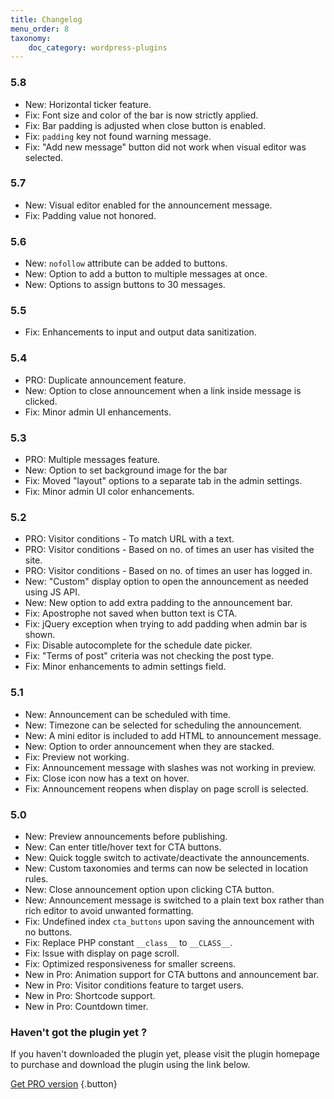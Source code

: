 ```yaml
---
title: Changelog
menu_order: 8
taxonomy:
    doc_category: wordpress-plugins
---
```


### 5.8
* New: Horizontal ticker feature.
* Fix: Font size and color of the bar is now strictly applied.
* Fix: Bar padding is adjusted when close button is enabled.
* Fix: `padding` key not found warning message.
* Fix: "Add new message" button did not work when visual editor was selected.

### 5.7
* New: Visual editor enabled for the announcement message.
* Fix: Padding value not honored.

### 5.6
* New: `nofollow` attribute can be added to buttons.
* New: Option to add a button to multiple messages at once.
* New: Options to assign buttons to 30 messages.

### 5.5
* Fix: Enhancements to input and output data sanitization.

### 5.4
* PRO: Duplicate announcement feature.
* New: Option to close announcement when a link inside message is clicked.
* Fix: Minor admin UI enhancements.

### 5.3

* PRO: Multiple messages feature.
* New: Option to set background image for the bar
* Fix: Moved "layout" options to a separate tab in the admin settings.
* Fix: Minor admin UI color enhancements.

### 5.2

* PRO: Visitor conditions - To match URL with a text.
* PRO: Visitor conditions - Based on no. of times an user has visited the site.
* PRO: Visitor conditions - Based on no. of times an user has logged in.
* New: "Custom" display option to open the announcement as needed using JS API.
* New: New option to add extra padding to the announcement bar.
* Fix: Apostrophe not saved when button text is CTA.
* Fix: jQuery exception when trying to add padding when admin bar is shown.
* Fix: Disable autocomplete for the schedule date picker.
* Fix: "Terms of post" criteria was not checking the post type.
* Fix: Minor enhancements to admin settings field.

### 5.1

* New: Announcement can be scheduled with time.
* New: Timezone can be selected for scheduling the announcement.
* New: A mini editor is included to add HTML to announcement message.
* New: Option to order announcement when they are stacked.
* Fix: Preview not working.
* Fix: Announcement message with slashes was not working in preview.
* Fix: Close icon now has a text on hover.
* Fix: Announcement reopens when display on page scroll is selected.

### 5.0

* New: Preview announcements before publishing.
* New: Can enter title/hover text for CTA buttons.
* New: Quick toggle switch to activate/deactivate the announcements.
* New: Custom taxonomies and terms can now be selected in location rules.
* New: Close announcement option upon clicking CTA button.
* New: Announcement message is switched to a plain text box rather than rich editor to avoid unwanted formatting.
* Fix: Undefined index `cta_buttons` upon saving the announcement with no buttons.
* Fix: Replace PHP constant `__class__` to `__CLASS__`.
* Fix: Issue with display on page scroll.
* Fix: Optimized responsiveness for smaller screens.
* New in Pro: Animation support for CTA buttons and announcement bar.
* New in Pro: Visitor conditions feature to target users.
* New in Pro: Shortcode support.
* New in Pro: Countdown timer.

### Haven't got the plugin yet ?

If you haven't downloaded the plugin yet, please visit the plugin homepage to purchase and download the plugin using the link below.

[Get PRO version](/wordpress-plugins/announcer/?utm_source=doc&utm_medium=changelog&utm_campaign=ancr-pro#pro) {.button}